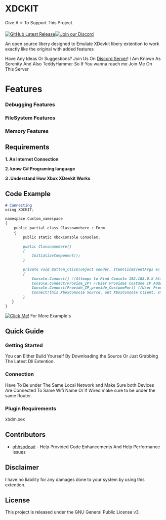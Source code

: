 # XDCKIT
Give A ⭐ To Support This Project.

[![GitHub Latest Release](https://img.shields.io/badge/Latest-Release-red)](https://github.com/XBM360/XDCKIT/releases)[![Join our Discord](https://img.shields.io/badge/join%20Us-discord-7289DA)](https://discord.gg/QvdmNnfQ86)


An open source libery designed to Emulate XDevkit libery extention to work exactly like the original with added features

Have Any Ideas Or Suggestions? Join Us On [Discord Server](https://discord.gg/QvdmNnfQ86)!
I Am Known As Serenity And Also TeddyHammer So If You wanna reach me Join Me On This Server
# Features

### Debugging Features

### FileSystem Features

### Memory Features


## Requirements
**1. An Internet Connection**

**2. know C# Programing language**

**3 .Understand How Xbox XDevkit Works**

## Code Example

```markdown
# Connecting
using XDCKIT;

namespace Custom_namespace
{
    public partial class Classnamehere : Form
    {
        public static XboxConsole ConsoleX;
    
        public Classnamehere()
        {
            InitializeComponent();
        }
        
        private void Button_Click(object sender, ItemClickEventArgs e)
        {
            Console.Connect() //Attemps to Find Console 192.168.0.X Attempts compensate for X aka finds last digit.
            Console.Connect(Provide_IP) //User Provides Costume IP Address
            Console.Connect(Provide_IP,provide_CostumePort) //User Provides The IP Address and Port Number "Port Number Is Always 730" Regardless was added for more flexibility.
            Connect(this XboxConsole Source, out XboxConsole Client, string ConsoleNameOrIP = "default", int Port = 730) //sets the (ConsoleX) to XDCKIT class so everythin can be called like so example: ConsoleX.Screenshot() , then if IP Address is Provide then it proceeds to Connect also you can provide Port Number Witch By Again Defualt Is 730.
        }
   }
}
```
[![Click Me!](https://img.shields.io/badge/Click-Me!-blue)](https://xbm360.github.io/XDCKIT/) For More Example's
## Quick Guide

### Getting Started

You can Either Build Yourself By Downloading the Source Or Just Grabbing The Latest Dll Extention.

### Connection

Have To Be under The Same Local Network and Make Sure both Devices Are Connected To Same Wifi Name Or If Wired make sure to be under the same Router.

### Plugin Requirements

xbdm.xex

## Contributors
* [ohhsodead](https://github.com/ohhsodead) - Help Provided Code Enhancements And Help Performance Issues
## Disclaimer
I have no liability for any damages done to your system by using this extention.

## License

This project is released under the GNU General Public License v3.
